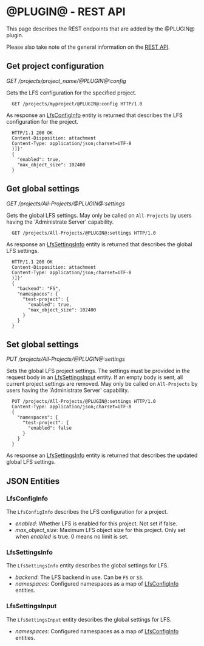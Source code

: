 # @PLUGIN@ -  REST API

This page describes the REST endpoints that are added by the @PLUGIN@ plugin.

Please also take note of the general information on the
[REST API](../../../Documentation/rest-api.html).

## Get project configuration

_GET /projects/project_name/@PLUGIN@:config_

Gets the LFS configuration for the specified project.

```
  GET /projects/myproject/@PLUGIN@:config HTTP/1.0
```

As response an [LfsConfigInfo](#lfs-config-info) entity is returned that
describes the LFS configuration for the project.

```
  HTTP/1.1 200 OK
  Content-Disposition: attachment
  Content-Type: application/json;charset=UTF-8
  )]}'
  {
    "enabled": true,
    "max_object_size": 102400
  }
```


## Get global settings

_GET /projects/All-Projects/@PLUGIN@:settings_

Gets the global LFS settings. May only be called on `All-Projects` by users
having the 'Administrate Server' capability.

```
  GET /projects/All-Projects/@PLUGIN@:settings HTTP/1.0
```

As response an [LfsSettingsInfo](#lfs-settings-info) entity is returned that
describes the global LFS settings.

```
  HTTP/1.1 200 OK
  Content-Disposition: attachment
  Content-Type: application/json;charset=UTF-8
  )]}'
  {
    "backend": "FS",
    "namespaces": {
      "test-project": {
        "enabled": true,
        "max_object_size": 102400
      }
    }
  }
```

## Set global settings

_PUT /projects/All-Projects/@PLUGIN@:settings_

Sets the global LFS project settings. The settings must be provided in the
request body in an [LfsSettingsInput](#lfs-settings-input) entity. If an
empty body is sent, all current project settings are removed. May only be
called on `All-Projects` by users having the 'Administrate Server' capability.

```
  PUT /projects/All-Projects/@PLUGIN@:settings HTTP/1.0
  Content-Type: application/json;charset=UTF-8
  {
    "namespaces": {
      "test-project": {
        "enabled": false
      }
    }
  }
```

As response an [LfsSettingsInfo](#lfs-settings-info) entity is returned that
describes the updated global LFS settings.


## JSON Entities

### <a id="lfs-config-info"></a>LfsConfigInfo

The `LfsConfigInfo` describes the LFS configuration for a project.

* _enabled_: Whether LFS is enabled for this project. Not set if false.
* _max_object_size_: Maximum LFS object size for this project. Only set when
_enabled_ is true. 0 means no limit is set.

### <a id="lfs-settings-info"></a>LfsSettingsInfo

The `LfsSettingsInfo` entity describes the global settings for LFS.

* _backend_: The LFS backend in use. Can be `FS` or `S3`.
* _namespaces_: Configured namespaces as a map of [LfsConfigInfo](#lfs-config-info)
entities.

### <a id="lfs-settings-input"></a>LfsSettingsInput

The `LfsSettingsInput` entity describes the global settings for LFS.

* _namespaces_: Configured namespaces as a map of [LfsConfigInfo](#lfs-config-info)
entities.
